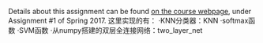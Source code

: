 Details about this assignment can be found [on the course webpage](http://cs231n.github.io/), under Assignment #1 of Spring 2017.
这里实现的有：
·KNN分类器：KNN
·softmax函数
·SVM函数
·从numpy搭建的双层全连接网络：two_layer_net
